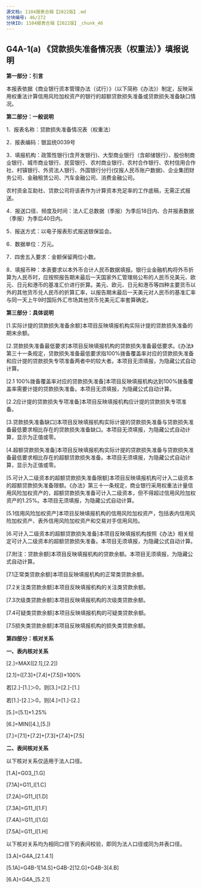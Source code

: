 ```yaml
---
源文档: 1104报表合辑【2022版】.md
分块编号: 46/272
分块ID: 1104报表合辑【2022版】_chunk_46
---
```


## G4A-1(a) 《贷款损失准备情况表（权重法）》填报说明

**第一部分：引言**

本报表依据《商业银行资本管理办法（试行）》（以下简称《办法》）制定，反映采用权重法计算信用风险加权资产的银行的超额贷款损失准备或贷款损失准备缺口情况。

**第二部分：一般说明**

1．报表名称：贷款损失准备情况表（权重法）

2．报表编码：银监统0039号

3．填报机构：政策性银行(含开发银行)、大型商业银行（含邮储银行）、股份制商业银行、城市商业银行、民营银行、农村商业银行、农村合作银行、农村信用合作社、村镇银行、外资法人银行、外国银行分行(仅报人民币账户数据)、企业集团财务公司、金融租赁公司、汽车金融公司、消费金融公司。

农村资金互助社、贷款公司将该表作为计算资本充足率的工作底稿，无需正式报送。

4．报送口径、频度及时间：法人汇总数据（季报）为季后18日内、合并报表数据（季报）为季后40日内。

5．报送方式：以电子报表形式报送银保监会。

6．数据单位：万元。

7．四舍五入要求：金额保留两位小数。

8．填报币种：本表要求以本外币合计人民币数据填报。银行业金融机构将外币折算为人民币时，应按照报告期末最后一天国家外汇管理局公布的人民币兑美元、欧元、日元和港币的基准汇价进行折算。美元、欧元、日元和港币等四种主要货币以外的其他货币兑人民币的折算汇率，以报告期末最后一天美元对人民币的基准汇率与同一天上午9时国际外汇市场其他货币兑美元汇率套算确定。

**第三部分：具体说明**

[1.实际计提的贷款损失准备余额]本项目反映填报机构实际计提的贷款损失准备的期末余额。

[2.贷款损失准备最低要求]本项目反映填报机构的贷款损失准备最低要求。《办法》第三十一条规定，贷款损失准备最低要求指100%拨备覆盖率对应的贷款损失准备和应计提的贷款损失专项准备两者中的较大者。本项目无须填报，为隐藏公式自动计算。

[2.1 100%拨备覆盖率对应的贷款损失准备]本项目反映填报机构达到100%拨备覆盖率需要计提的贷款损失准备。本项目无须填报，为隐藏公式自动计算。

[2.2应计提的贷款损失专项准备]本项目反映填报机构应计提的贷款损失专项准备。

[3.贷款损失准备缺口]本项目反映填报机构实际计提的贷款损失准备与贷款损失准备最低要求相比存在的贷款损失准备缺口。本项目无须填报，为隐藏公式自动计算，显示为正值或零。

[4.超额贷款损失准备]本项目反映填报机构实际计提的贷款损失准备与贷款损失准备最低要求相比存在的超额贷款损失准备。本项目无须填报，为隐藏公式自动计算，显示为正值或零。

[5.可计入二级资本的超额贷款损失准备限额]本项目反映填报机构可计入二级资本的超额贷款损失准备限额。《办法》第三十一条规定，商业银行采用权重法计量信用风险加权资产的，超额贷款损失准备可计入二级资本，但不得超过信用风险加权资产的1.25%。本项目无须填报，为隐藏公式自动计算。

[5.1信用风险加权资产]本项目反映填报机构的信用风险加权资产，包括表内信用风险加权资产、表外信用风险加权资产和交易对手信用风险。

[6.可计入二级资本的超额贷款损失准备]本项目反映填报机构按照《办法》相关规定可计入二级资本的超额贷款损失准备。本项目无须填报，为隐藏公式自动计算。

[7.附注：贷款余额]本项目反映填报机构的贷款余额。本项目无须填报，为隐藏公式自动计算。

[7.1正常类贷款余额]本项目反映填报机构的正常类贷款余额。

[7.2关注类贷款余额]本项目反映填报机构的关注类贷款余额。

[7.3次级类贷款余额]本项目反映填报机构的次级类贷款余额。

[7.4可疑类贷款余额]本项目反映填报机构的可疑类贷款余额。

[7.5损失类贷款余额]本项目反映填报机构的损失类贷款余额。

**第四部分：核对关系**

**一、表内核对关系**

[2.]=MAX([2.1],[2.2])

[2.1]=([7.3]+[7.4]+[7.5])×100%

若[2.]-[1.]＞0，则[3.]=[2.]-[1.]

若[1.]-[2.]＞0，则[4.]=[1.]-[2.]

[5.]=[5.1]×1.25%

[6.]=MIN([4.],[5.])

[7.]=[7.1]+[7.2]+[7.3]+[7.4]+[7.5]

**二、表间核对关系**

以下核对关系仅适用于法人口径。

[1.A]=G03\_[1.G]

[7.1A]=G11\_I[1.C]

[7.2A]=G11\_I[1.D]

[7.3A]=G11\_I[1.F]

[7.4A]=G11\_I[1.G]

[7.5A]=G11\_I[1.H]

以下核对关系均为相同口径下的表间校验，即同为法人口径或同为并表口径。

[3.A]=G4A\_[2.1.4.1]

[5.1A]=G4B-1[14.S]+G4B-2[12.G]+G4B-3[4.B]

[6.A]=G4A\_[5.2.1]


